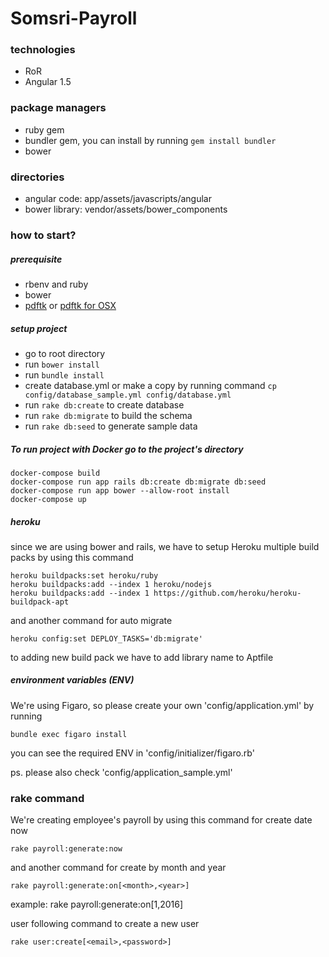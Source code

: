 # Somsri-Payroll

### technologies
- RoR
- Angular 1.5

### package managers
- ruby gem
- bundler gem, you can install by running `gem install bundler`
- bower

### directories
- angular code: app/assets/javascripts/angular
- bower library: vendor/assets/bower_components

### how to start?
##### prerequisite
- rbenv and ruby
- bower
- [pdftk](https://www.pdflabs.com/tools/pdftk-the-pdf-toolkit/) or [pdftk for OSX](https://www.pdflabs.com/tools/pdftk-the-pdf-toolkit/pdftk_server-2.02-mac_osx-10.11-setup.pkg)

##### setup project
- go to root directory
- run `bower install`
- run `bundle install`
- create database.yml or make a copy by running command
`cp config/database_sample.yml config/database.yml`
- run `rake db:create` to create database
- run `rake db:migrate` to build the schema
- run `rake db:seed` to generate sample data

##### To run project with Docker go to the project's directory
```
docker-compose build
docker-compose run app rails db:create db:migrate db:seed
docker-compose run app bower --allow-root install
docker-compose up
```

##### heroku
  since we are using bower and rails, we have to setup Heroku multiple build packs by using this command
```
heroku buildpacks:set heroku/ruby
heroku buildpacks:add --index 1 heroku/nodejs
heroku buildpacks:add --index 1 https://github.com/heroku/heroku-buildpack-apt
```
  and another command for auto migrate
```
heroku config:set DEPLOY_TASKS='db:migrate'
```
  to adding new build pack we have to add library name to Aptfile
  
##### environment variables (ENV)
  We're using Figaro, so please create your own 'config/application.yml' by running
```
bundle exec figaro install
```
  you can see the required ENV in 'config/initializer/figaro.rb'

  ps. please also check 'config/application_sample.yml'

### rake command
  We're creating employee's payroll by using this command for create date now
```
rake payroll:generate:now
```
  and another command for create by month and year
```
rake payroll:generate:on[<month>,<year>]
```
example: rake payroll:generate:on[1,2016]

  user following command to create a new user
```
rake user:create[<email>,<password>]
```
